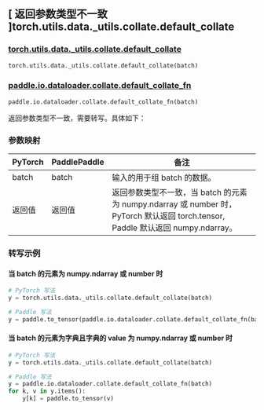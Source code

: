 ## [ 返回参数类型不一致 ]torch.utils.data._utils.collate.default_collate
### [torch.utils.data._utils.collate.default_collate](https://pytorch.org/docs/stable/data.html?highlight=default_collate#torch.utils.data.default_collate)

```python
torch.utils.data._utils.collate.default_collate(batch)
```

### [paddle.io.dataloader.collate.default_collate_fn]()

```python
paddle.io.dataloader.collate.default_collate_fn(batch)
```

返回参数类型不一致，需要转写。具体如下：
### 参数映射

| PyTorch       | PaddlePaddle | 备注                                                   |
| ------------- | ------------ | ------------------------------------------------------ |
| batch        | batch        | 输入的用于组 batch 的数据。                                    |
| 返回值        | 返回值        | 返回参数类型不一致，当 batch 的元素为 numpy.ndarray 或 number 时， PyTorch 默认返回 torch.tensor, Paddle 默认返回 numpy.ndarray。                                    |



### 转写示例
#### 当 batch 的元素为 numpy.ndarray 或 number 时
```python
# PyTorch 写法
y = torch.utils.data._utils.collate.default_collate(batch)

# Paddle 写法
y = paddle.to_tensor(paddle.io.dataloader.collate.default_collate_fn(batch))
```

#### 当 batch 的元素为字典且字典的 value 为 numpy.ndarray 或 number 时
```python
# PyTorch 写法
y = torch.utils.data._utils.collate.default_collate(batch)

# Paddle 写法
y = paddle.io.dataloader.collate.default_collate_fn(batch)
for k, v in y.items():
    y[k] = paddle.to_tensor(v)
```
